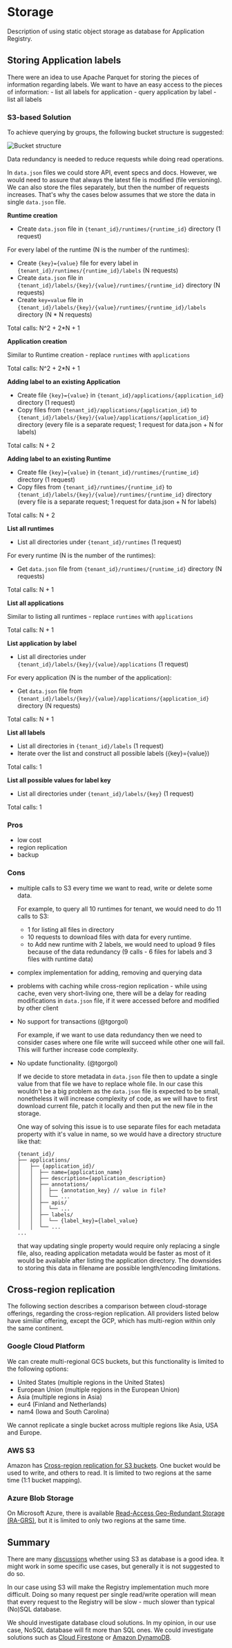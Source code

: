 # Storage

Description of using static object storage as database for Application Registry.

## Storing Application labels

There were an idea to use Apache Parquet for storing the pieces of information regarding labels.
We want to have an easy access to the pieces of information:
    - list all labels for application 
    - query application by label
    - list all labels

### S3-based Solution

To achieve querying by groups, the following bucket structure is suggested:

![Bucket structure](./assets/bucket-structure.jpg)

Data redundancy is needed to reduce requests while doing read operations.

In `data.json` files we could store API, event specs and docs. However, we would need to assure that always the latest file is modified (file versioning). We can also store the files separately, but then the number of requests increases. That's why the cases below assumes that we store the data in single `data.json` file.

**Runtime creation**

- Create `data.json` file in `{tenant_id}/runtimes/{runtime_id}` directory (1 request)

For every label of the runtime (N is the number of the runtimes):
- Create `{key}={value}` file for every label in `{tenant_id}/runtimes/{runtime_id}/labels` (N requests)
- Create `data.json` file in `{tenant_id}/labels/{key}/{value}/runtimes/{runtime_id}` directory (N requests)
- Create `key=value` file in `{tenant_id}/labels/{key}/{value}/runtimes/{runtime_id}/labels` directory (N * N requests)

Total calls: N^2 + 2*N + 1

**Application creation**

Similar to Runtime creation - replace `runtimes` with `applications`

Total calls: N^2 + 2*N + 1

**Adding label to an existing Application**

- Create file `{key}={value}` in `{tenant_id}/applications/{application_id}` directory (1 request)
- Copy files from `{tenant_id}/applications/{application_id}` to `{tenant_id}/labels/{key}/{value}/applications/{application_id}` directory (every file is a separate request; 1 request for data.json + N for labels)

Total calls: N + 2

**Adding label to an existing Runtime**

- Create file `{key}={value}` in `{tenant_id}/runtimes/{runtime_id}` directory (1 request)
- Copy files from `{tenant_id}/runtimes/{runtime_id}` to `{tenant_id}/labels/{key}/{value}/runtimes/{runtime_id}` directory (every file is a separate request; 1 request for data.json + N for labels)

Total calls: N + 2

**List all runtimes**

- List all directories under `{tenant_id}/runtimes` (1 request)

For every runtime (N is the number of the runtimes):
- Get `data.json` file from `{tenant_id}/runtimes/{runtime_id}` directory (N requests)

Total calls: N + 1

**List all applications**

Similar to listing all runtimes - replace `runtimes` with `applications`

Total calls: N + 1

**List application by label**

- List all directories under `{tenant_id}/labels/{key}/{value}/applications` (1 request)

For every application (N is the number of the application):
- Get `data.json` file from `{tenant_id}/labels/{key}/{value}/applications/{application_id}` directory (N requests)

Total calls: N + 1

**List all labels**

- List all directories in `{tenant_id}/labels` (1 request)
- Iterate over the list and construct all possible labels ({key}={value})

Total calls: 1

**List all possible values for label key**

- List all directories under `{tenant_id}/labels/{key}` (1 request)

Total calls: 1

### Pros
- low cost
- region replication
- backup

### Cons
- multiple calls to S3 every time we want to read, write or delete some data. 

    For example, to query all 10 runtimes for tenant, we would need to do 11 calls to S3:
    -   1 for listing all files in directory
    -   10 requests to download files with data for every runtime.
    -   to Add new runtime with 2 labels, we would need to upload 9 files because of the data redundancy (9 calls - 6 files for labels and 3 files with runtime data)

- complex implementation for adding, removing and querying data
- problems with caching while cross-region replication - while using cache, even very short-living one, there will be a delay for reading modifications in `data.json` file, if it were accessed before and modified by other client
- No support for transactions (@tgorgol)
    
    For example, if we want to use data redundancy then we need to consider cases where one file write will succeed while other one will fail. This will further increase code complexity.
- No update functionality. (@tgorgol)

    If we decide to store metadata in `data.json` file then to update a single value from that file we have to replace whole file. In our case this wouldn't be a big problem as the `data.json` file is expected to be small, nonetheless it will increase complexity of code, as we will have to first download current file, patch it locally and then put the new file in the storage.
    
    One way of solving this issue is to use separate files for each metadata property with it's value in name, so we would have a directory structure like that:
    
    ```
    {tenant_id}/
    ├── applications/
    │   ├── {application_id}/
    │   │  ├── name={application_name}
    │   │  ├── description={application_description}
    │   │  ├── annotations/
    │   │  │  ├── {annotation_key} // value in file?
    │   │  │  └── ...
    │   │  ├── apis/
    │   │  │  └── ...
    │   │  ├── labels/
    │   │  │  └── {label_key}={label_value}
    │   │  └── ...
    ...
    ```

   that way updating single property would require only replacing a single file, also, reading application metadata would be faster as most of it would be available after listing the application directory. The downsides to storing this data in filename are possible length/encoding limitations.

## Cross-region replication

The following section describes a comparison between cloud-storage offerings, regarding the cross-region replication. All providers listed below have similiar offering, except the GCP, which has multi-region within only the same continent.

### Google Cloud Platform

We can create multi-regional GCS buckets, but this functionality is limited to the following options:

- United States (multiple regions in the United States) 
- European Union (multiple regions in the European Union) 
- Asia (multiple regions in Asia)
- eur4 (Finland and Netherlands) 
- nam4 (Iowa and South Carolina) 

We cannot replicate a single bucket across multiple regions like Asia, USA and Europe.

### AWS S3

Amazon has [Cross-region replication for S3 buckets](https://docs.aws.amazon.com/AmazonS3/latest/dev/crr.html). One bucket would be used to write, and others to read. It is limited to two regions at the same time (1:1 bucket mapping).

### Azure Blob Storage

On Microsoft Azure, there is available [Read-Access Geo-Redundant Storage (RA-GRS)](https://docs.microsoft.com/pl-pl/azure/storage/common/storage-redundancy), but it is limited to only two regions at the same time.

## Summary

There are many [discussions](https://www.quora.com/How-can-we-use-Amazon-S3-as-a-database) whether using S3 as database is a good idea. It might work in some specific use cases, but generally it is not suggested to do so.

In our case using S3 will make the Registry implementation much more difficult. Doing so many request per single read/write operation will mean that every request to the Registry will be slow - much slower than typical (No)SQL database.

We should investigate database cloud solutions. In my opinion, in our use case, NoSQL database will fit more than SQL ones. We could investigate solutions such as [Cloud Firestone](https://cloud.google.com/firestore/) or [Amazon DynamoDB](https://aws.amazon.com/dynamodb/).